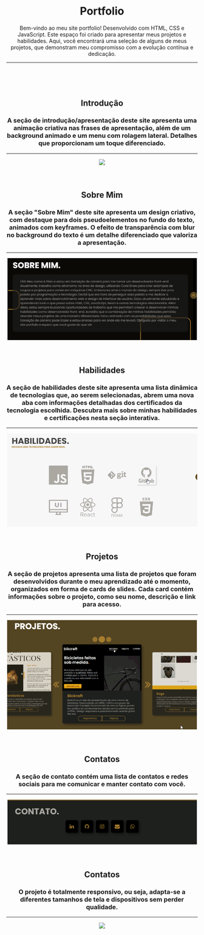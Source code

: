 <div  style="text-align:center">

# Portfolio

Bem-vindo ao meu site portfolio! Desenvolvido com HTML, CSS e JavaScript. Este espaço foi criado para apresentar meus projetos e habilidades. Aqui, você encontrará uma seleção de alguns de meus projetos, que demonstram meu compromisso com a evolução contínua e dedicação.

---

<br>
<br>
<br>

## Introdução

### A seção de introdução/apresentação deste site apresenta uma animação criativa nas frases de apresentação, além de um background animado e um menu com rolagem lateral. Detalhes que proporcionam um toque diferenciado.

---

<img src='./src/img/gifs/portfolio1G.gif'>
<br>
<br>
<br>

## Sobre Mim

### A seção "Sobre Mim" deste site apresenta um design criativo, com destaque para dois pseudoelementos no fundo do texto, animados com keyframes. O efeito de transparência com blur no background do texto é um detalhe diferenciado que valoriza a apresentação.

---

<img src='./src/img/gifs/portfolio2G.gif'>
<br>
<br>
<br>

## Habilidades

### A seção de habilidades deste site apresenta uma lista dinâmica de tecnologias que, ao serem selecionadas, abrem uma nova aba com informações detalhadas dos certificados da tecnologia escolhida. Descubra mais sobre minhas habilidades e certificações nesta seção interativa.

---

<img src='./src/img/gifs/portfolio3G.gif'>
<br>
<br>
<br>

## Projetos

### A seção de projetos apresenta uma lista de projetos que foram desenvolvidos durante o meu aprendizado até o momento, organizados em forma de cards de slides. Cada card contém informações sobre o projeto, como seu nome, descrição e link para acesso.

---

<img src='./src/img/gifs/portfolio4G.gif'>
<br>
<br>
<br>

## Contatos

### A seção de contato contém uma lista de contatos e redes sociais para me comunicar e manter contato com você.

---

<img src='./src/img/gifs/portfolio5G.gif'>
<br>
<br>
<br>

## Contatos

### O projeto é totalmente responsivo, ou seja, adapta-se a diferentes tamanhos de tela e dispositivos sem perder qualidade.

---

<img src='./src/img/gifs/portfolio6G.gif'>
<br>
<br>
<br>
</div>
